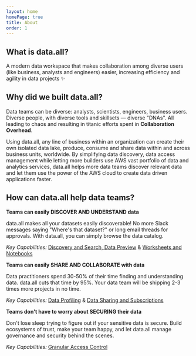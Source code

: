 ```yaml
---
layout: home
homePage: true
title: About
order: 1
---
```


## What is data.all?
A modern data workspace that makes collaboration among diverse users (like business, analysts and engineers) easier, 
increasing efficiency and agility in data projects ✨

## Why did we built data.all?
Data teams can be diverse: analysts, scientists, engineers, business users. Diverse people, with diverse tools and 
skillsets — diverse "DNAs". All leading to chaos and resulting in titanic efforts spent in **Collaboration Overhead**.

Using data.all, any line of business within an organization can create their own isolated data lake, produce, 
consume and share data within and across business units, worldwide. By simplifying data discovery, data access 
management while letting more builders use AWS vast portfolio of data and analytics services, data.all helps more data
teams discover relevant data and let them use the power of the AWS cloud to create data driven applications faster.

## How can data.all help data teams?

**Teams can easily DISCOVER AND UNDERSTAND data** 

data.all makes all your datasets easily discoverable! No more Slack messages saying "Where's that dataset?"
or long email threads for approvals. With data.all, you can simply browse the data catalog.

*Key Capabilities:* <a href="understanding-data.html">Discovery and Search, Data Preview</a> & 
<a href="collaborating-data.html">Worksheets and Notebooks</a>

**Teams can easily SHARE AND COLLABORATE with data**  

Data practitioners spend 30-50% of their time finding and understanding data.
data.all cuts that time by 95%. Your data team will be shipping 2-3 times more projects in no time.

*Key Capabilities:* <a href="understanding-data.html">Data Profiling</a> & 
<a href="collaborating-data.html">Data Sharing and Subscriptions</a>

**Teams don't have to worry about SECURING their data** 

Don't lose sleep trying to figure out if your sensitive data is secure. Build ecosystems of trust, make your team happy,
and let data.all manage governance and security behind the scenes.

*Key Capabilities:* <a href="collaborating-data.html">Granular Access Control</a>


